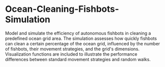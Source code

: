 # Ocean-Cleaning-Fishbots-Simulation

Model and simulate the efficiency of autonomous fishbots in cleaning a predefined ocean grid area. The simulation assesses how quickly fishbots can clean a certain percentage of the ocean grid, influenced by the number of fishbots, their movement strategies, and the grid's dimensions. Visualization functions are included to illustrate the performance differences between standard movement strategies and random walks.

